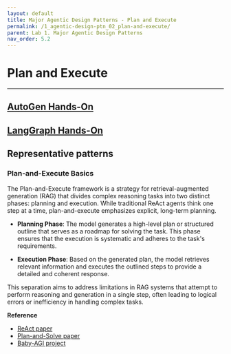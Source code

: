 ```yaml
---
layout: default
title: Major Agentic Design Patterns - Plan and Execute 
permalink: /1_agentic-design-ptn_02_plan-and-execute/
parent: Lab 1. Major Agentic Design Patterns 
nav_order: 5.2
---
```



# Plan and Execute 
---

## [AutoGen Hands-On](./AutoGen)

## [LangGraph Hands-On](./LangGraph)

## Representative patterns

### Plan-and-Execute Basics

The Plan-and-Execute framework is a strategy for retrieval-augmented generation (RAG) that divides complex reasoning tasks into two distinct phases: planning and execution. While traditional ReAct agents think one step at a time, plan-and-execute emphasizes explicit, long-term planning.

- **Planning Phase**: The model generates a high-level plan or structured outline that serves as a roadmap for solving the task. This phase ensures that the execution is systematic and adheres to the task's requirements.

- **Execution Phase**: Based on the generated plan, the model retrieves relevant information and executes the outlined steps to provide a detailed and coherent response.

This separation aims to address limitations in RAG systems that attempt to perform reasoning and generation in a single step, often leading to logical errors or inefficiency in handling complex tasks.


**Reference**
- [ReAct paper](https://arxiv.org/abs/2210.03629)
- [Plan-and-Solve paper](https://arxiv.org/abs/2305.04091)
- [Baby-AGI project](https://github.com/yoheinakajima/babyagi)  